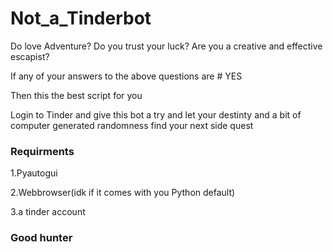 # Not_a_Tinderbot

Do love Adventure?
Do you trust your luck?
Are you a creative and effective escapist?

If any of your answers to the above questions are # YES

Then this the best script for you 

Login to Tinder and give this bot a try and let your destinty and a bit of computer generated randomness find your next side quest


### Requirments
1.Pyautogui

2.Webbrowser(idk if it comes with you Python default)

3.a tinder account


### Good hunter
